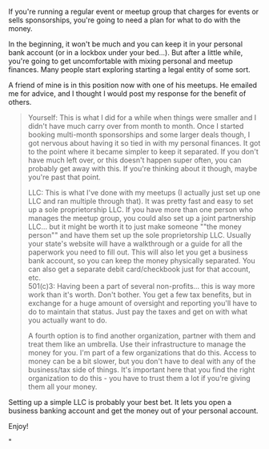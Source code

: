 If you're running a regular event or meetup group that charges for events or sells sponsorships, you're going to need a plan for what to do with the money.

In the beginning, it won't be much and you can keep it in your personal bank account (or in a lockbox under your bed...). But after a little while, you're going to get uncomfortable with mixing personal and meetup finances. Many people start exploring starting a legal entity of some sort.

A friend of mine is in this position now with one of his meetups. He emailed me for advice, and I thought I would post my response for the benefit of others.

> Yourself: This is what I did for a while when things were smaller and I didn't have much carry over from month to month. Once I started booking multi-month sponsorships and some larger deals though, I got nervous about having it so tied in with my personal finances. It got to the point where it became simpler to keep it separated. If you don't have much left over, or this doesn't happen super often, you can probably get away with this. If you're thinking about it though, maybe you're past that point.
> 
> <div>LLC: This is what I've done with my meetups (I actually just set up one LLC and ran multiple through that). It was pretty fast and easy to set up a sole proprietorship LLC. If you have more than one person who manages the meetup group, you could also set up a joint partnership LLC... but it might be worth it to just make someone ""the money person"" and have them set up the sole proprietorship LLC. Usually your state's website will have a walkthrough or a guide for all the paperwork you need to fill out. This will also let you get a business bank account, so you can keep the money physically separated. You can also get a separate debit card/checkbook just for that account, etc.</div>
> 
> <div>501(c)3: Having been a part of several non-profits... this is way more work than it's worth. Don't bother. You get a few tax benefits, but in exchange for a huge amount of oversight and reporting you'll have to do to maintain that status. Just pay the taxes and get on with what you actually want to do.</div>
> 
> A fourth option is to find another organization, partner with them and treat them like an umbrella. Use their infrastructure to manage the money for you. I'm part of a few organizations that do this. Access to money can be a bit slower, but you don't have to deal with any of the business/tax side of things. It's important here that you find the right organization to do this - you have to trust them a lot if you're giving them all your money.

Setting up a simple LLC is probably your best bet. It lets you open a business banking account and get the money out of your personal account.

Enjoy!

"